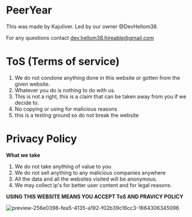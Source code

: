 # PeerYear



This was made by Kajuliver.
Led by our owner @DevHellom38.

For any questions contact dev.hellom38.hireable@gmail.com

# ToS (Terms of service)
1. We do not condone anything done in this website or gotten from the given website.
2. Whatever you do is nothing to do with us.
3. This is not a right, this is a claim that can be taken away from you if we decide to.
4. No copying or using for malicious reasons
5. this is a testing ground so do not break the website

# Privacy Policy

**What we take**
1. We do not take anything of value to you
2. We do not sell anything to any malicious companies anywhere
3. All the data and all the websites visited will be anonymous.
4. We may collect ip's for better user content and for legal reasons.

**USING THIS WEBSITE MEANS YOU ACCEPT ToS AND PRAVICY POLICY**

![preview-256e0398-fea5-4135-a192-f02b39c16cc3-1664306345096](https://user-images.githubusercontent.com/98119185/192616791-19018acf-2cf4-4315-84ce-db499dd14f58.png)
